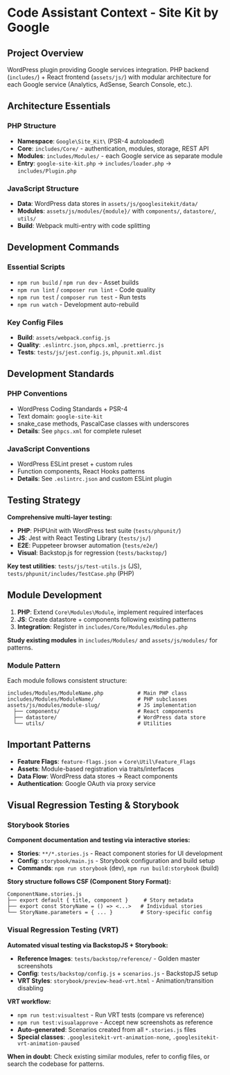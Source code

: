 # **Code Assistant Context - Site Kit by Google**

## Project Overview
WordPress plugin providing Google services integration. PHP backend (`includes/`) + React frontend (`assets/js/`) with modular architecture for each Google service (Analytics, AdSense, Search Console, etc.).

## Architecture Essentials

### PHP Structure
- **Namespace**: `Google\Site_Kit\` (PSR-4 autoloaded)
- **Core**: `includes/Core/` - authentication, modules, storage, REST API
- **Modules**: `includes/Modules/` - each Google service as separate module
- **Entry**: `google-site-kit.php` → `includes/loader.php` → `includes/Plugin.php`

### JavaScript Structure
- **Data**: WordPress data stores in `assets/js/googlesitekit/data/`
- **Modules**: `assets/js/modules/{module}/` with `components/`, `datastore/`, `utils/`
- **Build**: Webpack multi-entry with code splitting

## Development Commands

### Essential Scripts
- `npm run build` / `npm run dev` - Asset builds
- `npm run lint` / `composer run lint` - Code quality
- `npm run test` / `composer run test` - Run tests
- `npm run watch` - Development auto-rebuild

### Key Config Files
- **Build**: `assets/webpack.config.js`
- **Quality**: `.eslintrc.json`, `phpcs.xml`, `.prettierrc.js`
- **Tests**: `tests/js/jest.config.js`, `phpunit.xml.dist`

## Development Standards

### PHP Conventions
- WordPress Coding Standards + PSR-4
- Text domain: `google-site-kit`
- snake_case methods, PascalCase classes with underscores
- **Details**: See `phpcs.xml` for complete ruleset

### JavaScript Conventions  
- WordPress ESLint preset + custom rules
- Function components, React Hooks patterns
- **Details**: See `.eslintrc.json` and custom ESLint plugin

## Testing Strategy
**Comprehensive multi-layer testing:**
- **PHP**: PHPUnit with WordPress test suite (`tests/phpunit/`)
- **JS**: Jest with React Testing Library (`tests/js/`)
- **E2E**: Puppeteer browser automation (`tests/e2e/`)
- **Visual**: Backstop.js for regression (`tests/backstop/`)

**Key test utilities**: `tests/js/test-utils.js` (JS), `tests/phpunit/includes/TestCase.php` (PHP)

## Module Development
1. **PHP**: Extend `Core\Modules\Module`, implement required interfaces
2. **JS**: Create datastore + components following existing patterns
3. **Integration**: Register in `includes/Core/Modules/Modules.php`

**Study existing modules** in `includes/Modules/` and `assets/js/modules/` for patterns.

### Module Pattern
Each module follows consistent structure:
```
includes/Modules/ModuleName.php           # Main PHP class
includes/Modules/ModuleName/              # PHP subclasses
assets/js/modules/module-slug/            # JS implementation
  ├── components/                         # React components
  ├── datastore/                          # WordPress data store
  └── utils/                              # Utilities
```

## Important Patterns
- **Feature Flags**: `feature-flags.json` + `Core\Util\Feature_Flags`
- **Assets**: Module-based registration via traits/interfaces
- **Data Flow**: WordPress data stores → React components
- **Authentication**: Google OAuth via proxy service

## Visual Regression Testing & Storybook

### Storybook Stories
**Component documentation and testing via interactive stories:**
- **Stories**: `**/*.stories.js` - React component stories for UI development
- **Config**: `storybook/main.js` - Storybook configuration and build setup
- **Commands**: `npm run storybook` (dev), `npm run build:storybook` (build)

**Story structure follows CSF (Component Story Format):**
```
ComponentName.stories.js
├── export default { title, component }     # Story metadata
├── export const StoryName = () => <...>   # Individual stories
└── StoryName.parameters = { ... }         # Story-specific config
```

### Visual Regression Testing (VRT)
**Automated visual testing via BackstopJS + Storybook:**
- **Reference Images**: `tests/backstop/reference/` - Golden master screenshots
- **Config**: `tests/backstop/config.js` + `scenarios.js` - BackstopJS setup
- **VRT Styles**: `storybook/preview-head-vrt.html` - Animation/transition disabling

**VRT workflow:**
- `npm run test:visualtest` - Run VRT tests (compare vs reference)
- `npm run test:visualapprove` - Accept new screenshots as reference
- **Auto-generated**: Scenarios created from all `*.stories.js` files
- **Special classes**: `.googlesitekit-vrt-animation-none`, `.googlesitekit-vrt-animation-paused`

**When in doubt**: Check existing similar modules, refer to config files, or search the codebase for patterns.
